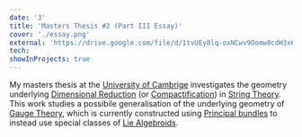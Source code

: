 ```yaml
---
date: '3'
title: 'Masters Thesis #2 (Part III Essay)'
cover: './essay.png'
external: 'https://drive.google.com/file/d/1tvUEy8lq-oxNCwv9Oomw8cdH3x6jjpV4/view?usp=sharing'
tech:
showInProjects: true
---
```


My masters thesis at the [University of Cambrige](https://www.cam.ac.uk/) investigates the geometry underlying [Dimensional Reduction](https://en.wikipedia.org/wiki/Kaluza%E2%80%93Klein_theory) (or [Compactification](<https://en.wikipedia.org/wiki/Compactification_(physics)#:~:text=In%20string%20theory%2C%20compactification%20is,the%20universe%20is%20made%20with.>)) in [String Theory](https://en.wikipedia.org/wiki/String_theory#:~:text=In%20physics%2C%20string%20theory%20is,and%20interact%20with%20each%20other.). This work studies a possibile generalisation of the underlying geometry of [Gauge Theory](<https://en.wikipedia.org/wiki/Gauge_theory_(mathematics)>), which is currently constructed using [Principal bundles](https://en.wikipedia.org/wiki/Principal_bundle) to instead use special classes of [Lie Algebroids](https://en.wikipedia.org/wiki/Lie_algebroid).
